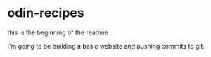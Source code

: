 # odin-recipes

this is the beginning of the readme

I'm going to be building a basic website and pushing commits to git.